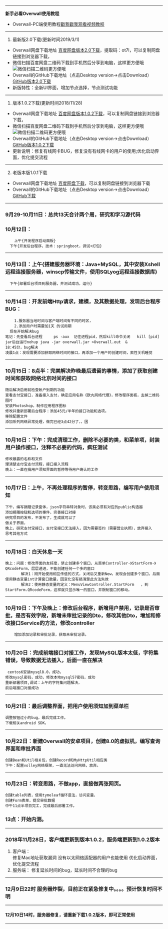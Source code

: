 
-------------------------------------------------------
**新手必看Overwall使用教程**
* Overwall-PC端使用教程[戳我戳我观看视频教程](https://shoulisun.github.io/overwall/export/overwall/overwall.html)
---------------------------------------------------------
1. 最新版2.0下载(更新时间2019/3/1)
* Overwall网盘下载地址 [百度网盘版本2.0下载](https://pan.baidu.com/s/1f6DK4TyjGDERikIPB7mOhA)，提取码：ot7l，可以复制网盘链接到浏览器下载，
* 微信扫描百度网盘二维码下载到手机然后分享到电脑，这样更方便哦![微信扫描二维码更方便哦](imgs/Overwall-2.0.png)
* Overwall的GitHub下载地址（点击Desktop version->点击Download） [GitHub版本2.0下载](https://github.com/shoulisun/overwall/blob/master/export/Overwall-2.0.zip)
* 新版特性：全新UI界面，增加节点选择，节点测试功能
-------------------------------------------------------
1. 版本1.0.2下载(更新时间2018/11/28)
* Overwall网盘下载地址 [百度网盘版本1.0.2下载](https://pan.baidu.com/s/1CfIpRWK8rtRbfKBNCuLHMw)，可以复制网盘链接到浏览器下载，
* 微信扫描百度网盘二维码下载到手机然后分享到电脑，这样更方便哦![微信扫描二维码更方便哦](./imgs/二维码.png)
* Overwall的GitHub下载地址（点击Desktop version->点击Download） [GitHub版本1.0.2下载](https://github.com/shoulisun/overwall/blob/master/export/Overwall-1.0.2.zip)
* 更新说明：修复有线网卡BUG，修复没有有线网卡的用户的使用;优化启动界面，优化提交流程
-------------------------------------------------------------
2. 老版本版1.0.1下载
* Overwall网盘下载地址 [百度网盘下载](https://pan.baidu.com/s/1le5GChFJhxmW8kxdg9c0pg)，可以复制网盘链接到浏览器下载
* Overwall的GitHub下载地址（点击Desktop version->点击Download） [GitHub下载](https://github.com/shoulisun/overwall/blob/master/export/Overwall.zip)
-------------------------------------------------------------
### 9月29-10月11日：总共13天合计两个周，研究和学习源代码
### 10月12日：
        上午{开发程序启动面板}
	  下午{开发后台程序，技术：springboot，调试+打包}
-------------------------------------------------------------
### 10月13日：上午{搭建服务器环境：Java+MySQL，其中安装Xshell远程连接服务器，winscp传输文件，使用SQLyog远程连接数据库}
	  下午{部署后台项目到服务器，并测试成功，运行}
-------------------------------------------------------------
### 10月14日：开发前端Http请求，建模，及其数据处理，发现后台程序BUG：
		1.服务器当地时间与客户端时间有不同的时区，
		2.添加用户时需要加1天 的试用期 
	  现在开始解决bug
	笔记：先查看后台进程     ps -aux  记住进程pid，然后kill命令关闭   kill [pid]
	jar后台运行nohup java -jar overwall.jar >Overwall.out  &
	18:45分，bug解决
	凌晨1点：发现需要添加获取网络时间的接口，再添加一个用户的创建时间，索性关机睡觉
-------------------------------------------------------------
### 10月15日：8点半：完美解决昨晚最后遗留的事情，添加了获取创建时间和获取网络北京时间的接口
	随后解决启用前检查帐户到期的功能
	查看支付宝接口，准备接入支付，确定应用名称《欧丸网络代理》，修改程序面板，去掉二维码图片
	安装Photoshop，制作应用程序图标
	修改并重新部署后台程序：添加45元/半年的接口功能和选项。
	移除配置文件
	添加系列网络异常处理，做完已经3点42分了，，困
-------------------------------------------------------------
### 10月16日：下午：完成清理工作，删除不必要的类，和菜单项，封装用户操作接口，注释不必要的代码，疯狂测试
	修改暴露的名称和文件
	理清楚支付宝支付流程，接口接入流程
	晚上：一直在搞用户须知界面的暂停等待用户确认的工作
-------------------------------------------------------------
### 10月17日：上午，不再处理程序的暂停，转变思路，编写用户使用须知
	下午，编写捐赠记录窗体，json字符串转对象时，该类必须有对应的public构造器
	添加捐赠按钮和选项的事件，完善接口对接
	研究项目的发布，不发布了，生成就可以了
	做关于界面，
	晚上，研究支付宝接口，支付宝接口无法接入，因为需要签约（需要营业执照），放弃接入
	思考其他方式
-------------------------------------------------------------
### 10月18日：白天休息一天
	晚上：问题：修改界面的友好度，禁止创建多个窗口，从菜单Controller-》StartForm-》QRcodeForm，层层递进，不能创建任何一个多的窗口
	       解决1：刚开始使用相互传值的方式，关闭后又重新New，发现会创建多个窗口，后面使用静态变量int计算窗口数量，因变化没有搞清楚此方法失效
	       解决2：使用静态变量的定义：MenuViewController.StartForm   ，到StartForm.QRcodeForm，这样就只显示唯一的窗口，并限制窗口的移动。
-------------------------------------------------------------
### 10月19日：下午及晚上：修改后台程序，新增用户禁用，记录是否审批，是否有效字段，新增未审批记录的Dto，修改其他Dto，增加和修改接口Service的方法，修改controller
		增加添加记录和审批记录，获取未审批记录。
-------------------------------------------------------------
### 10月20日：完成前端接口对接工作，发现MySQL版本太低，字符集错误，导致数据无法插入，后面一直在解决
	 centos6安装mysql8.0，成功，
	修改mysql密码，成功，修改本地mysql57密码，成功
	重新部署项目,调试：上午的字符集问题解决，
	前后端接口对接成功
-------------------------------------------------------------
### 10月21日：最后调整界面，把用户使用须知加到菜单栏
	调整按钮过小的bug，最后完成工作。
	下载相关android SDK，
-------------------------------------------------------------
### 10月22日：新建Overwall的安卓项目，创建8.0的虚拟机，编写查询界面和审批界面
	创建Bean和Util相关包，创建Record和MyHttpUtil相应类
	下午：配置volley网络框架，一直无法访问网络，放弃。
-------------------------------------------------------------
### 10月23日：转变思路，不做app，直接做两张网页。
	创建table列表，使用tymeleaf循环语法，访问变量，
	创建Form表单，提交审批数据
	中午11点半项目完工，完成最后部署工作。
### 	13点：开始内测。
---------------------------------------------------------
### 2018年11月28日，客户端更新到版本1.0.2，服务端更新到1.0.2版本
1. 客户端：   
    修复Mac地址获取漏洞
    没有以太网络适配器的用户也能使用
    优化启动界面，优化提交流程
2. 服务端：
    修复延长时间的bug，延长时间不合理的bug
---------------------------------------------------------------
### 12月9日22时 服务器炸裂，目前正在紧急修复中。。。。预计恢复时间不明
----------------------------------------------------------
#### 12月10日14时，服务器修复，请重新下载1.0.2版本，即可正常使用
----------------------------------------------------------